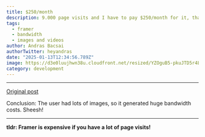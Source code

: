 ```yaml
---
title: $250/month
description: 9.000 page visits and I have to pay $250/month for it, that is $3000/year...
tags:
  - framer
  - bandwidth
  - images and videos
author: Andras Bacsai
authorTwitter: heyandras
date: "2025-01-13T12:34:56.789Z"
image: https://d3e0luujhwn38u.cloudfront.net/resized/YZOguB5-pkuJTD5r4LJcYXFFJG38770UHBnoqDOpdtY/s:1200/plain/s3://typefully-user-uploads/img/original/10070/a1a30b38-0193-46d3-bed4-42943ca5ec6a.png__edited
category: development
---
```


---

[Original post](https://x.com/uiuxadrian/status/1878844120766296327)

Conclusion: The user had lots of images, so it generated huge bandwidth costs. Sheesh!

---

__tldr:  Framer is expensive if you have a lot of page visits!__

